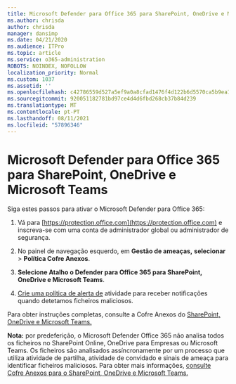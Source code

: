 ```yaml
---
title: Microsoft Defender para Office 365 para SharePoint, OneDrive e Microsoft Teams
ms.author: chrisda
author: chrisda
manager: dansimp
ms.date: 04/21/2020
ms.audience: ITPro
ms.topic: article
ms.service: o365-administration
ROBOTS: NOINDEX, NOFOLLOW
localization_priority: Normal
ms.custom: 1037
ms.assetid: ''
ms.openlocfilehash: c42786559d527a5ef9a0a8cfad1476f4d122b6d5570ca5b9ea138b21a153ae96
ms.sourcegitcommit: 920051182781bd97ce4d4d6fbd268cb37b84d239
ms.translationtype: MT
ms.contentlocale: pt-PT
ms.lasthandoff: 08/11/2021
ms.locfileid: "57896346"
---
```

# <a name="microsoft-defender-for-office-365-for-sharepoint-onedrive-and-microsoft-teams"></a>Microsoft Defender para Office 365 para SharePoint, OneDrive e Microsoft Teams

Siga estes passos para ativar o Microsoft Defender para Office 365:

1. Vá para [https://protection.office.com](https://protection.office.com) e inscreva-se com uma conta de administrador global ou administrador de segurança.

2. No painel de navegação esquerdo, em **Gestão de ameaças,** **selecionar** \> **Política Cofre Anexos**.

3. **Selecione Atalho o Defender para Office 365 para SharePoint, OneDrive e Microsoft Teams**.

4. [Crie uma política de alerta de](https://docs.microsoft.com/microsoft-365/compliance/create-activity-alerts) atividade para receber notificações quando detetamos ficheiros maliciosos.

Para obter instruções completas, consulte a Cofre Anexos do [SharePoint, OneDrive e Microsoft Teams.](https://docs.microsoft.com/microsoft-365/security/office-365-security/turn-on-atp-for-spo-odb-and-teams)

**Nota:** por predeferição, o Microsoft Defender Office 365 não analisa todos os ficheiros no SharePoint Online, OneDrive para Empresas ou Microsoft Teams. Os ficheiros são analisados assíncronamente por um processo que utiliza atividade de partilha, atividade de convidado e sinais de ameaça para identificar ficheiros maliciosos. Para obter mais informações, [consulte Cofre Anexos para o SharePoint, OneDrive e Microsoft Teams.](https://docs.microsoft.com/microsoft-365/security/office-365-security/atp-for-spo-odb-and-teams)
